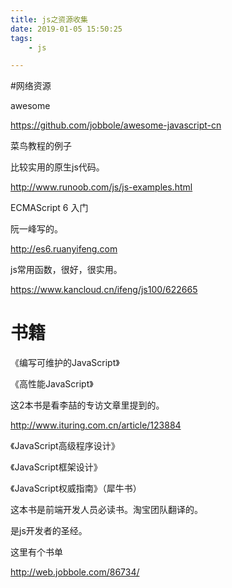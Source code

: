 ```yaml
---
title: js之资源收集
date: 2019-01-05 15:50:25
tags:
	- js

---
```




#网络资源

awesome

https://github.com/jobbole/awesome-javascript-cn

菜鸟教程的例子

比较实用的原生js代码。

http://www.runoob.com/js/js-examples.html

ECMAScript 6 入门

阮一峰写的。

http://es6.ruanyifeng.com

js常用函数，很好，很实用。

https://www.kancloud.cn/ifeng/js100/622665

# 书籍

《编写可维护的JavaScript》

《高性能JavaScript》

这2本书是看李喆的专访文章里提到的。

http://www.ituring.com.cn/article/123884

《JavaScript高级程序设计》

《JavaScript框架设计》

《JavaScript权威指南》（犀牛书）

这本书是前端开发人员必读书。淘宝团队翻译的。

是js开发者的圣经。



这里有个书单

http://web.jobbole.com/86734/

